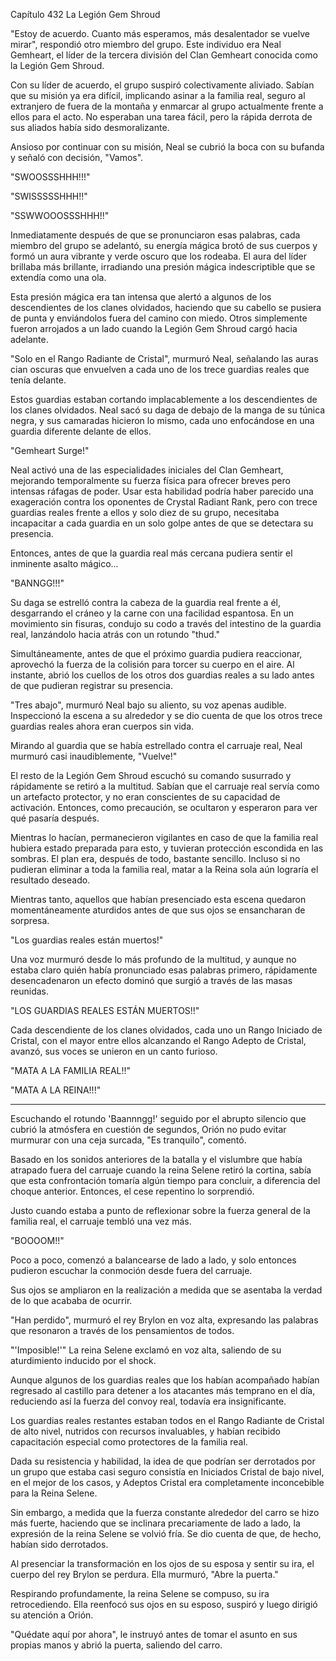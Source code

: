 
Capítulo 432 La Legión Gem Shroud

"Estoy de acuerdo. Cuanto más esperamos, más desalentador se vuelve mirar", respondió otro miembro del grupo. Este individuo era Neal Gemheart, el líder de la tercera división del Clan Gemheart conocida como la Legión Gem Shroud.

Con su líder de acuerdo, el grupo suspiró colectivamente aliviado. Sabían que su misión ya era difícil, implicando asinar a la familia real, seguro al extranjero de fuera de la montaña y enmarcar al grupo actualmente frente a ellos para el acto. No esperaban una tarea fácil, pero la rápida derrota de sus aliados había sido desmoralizante.

Ansioso por continuar con su misión, Neal se cubrió la boca con su bufanda y señaló con decisión, "Vamos".

"SWOOSSSHHH!!!"

"SWISSSSSHHH!!"

"SSWWOOOSSSHHH!!"

Inmediatamente después de que se pronunciaron esas palabras, cada miembro del grupo se adelantó, su energía mágica brotó de sus cuerpos y formó un aura vibrante y verde oscuro que los rodeaba. El aura del líder brillaba más brillante, irradiando una presión mágica indescriptible que se extendía como una ola.

Esta presión mágica era tan intensa que alertó a algunos de los descendientes de los clanes olvidados, haciendo que su cabello se pusiera de punta y enviándolos fuera del camino con miedo. Otros simplemente fueron arrojados a un lado cuando la Legión Gem Shroud cargó hacia adelante.

"Solo en el Rango Radiante de Cristal", murmuró Neal, señalando las auras cian oscuras que envuelven a cada uno de los trece guardias reales que tenía delante.

Estos guardias estaban cortando implacablemente a los descendientes de los clanes olvidados. Neal sacó su daga de debajo de la manga de su túnica negra, y sus camaradas hicieron lo mismo, cada uno enfocándose en una guardia diferente delante de ellos.

"Gemheart Surge!"

Neal activó una de las especialidades iniciales del Clan Gemheart, mejorando temporalmente su fuerza física para ofrecer breves pero intensas ráfagas de poder. Usar esta habilidad podría haber parecido una exageración contra los oponentes de Crystal Radiant Rank, pero con trece guardias reales frente a ellos y solo diez de su grupo, necesitaba incapacitar a cada guardia en un solo golpe antes de que se detectara su presencia.

Entonces, antes de que la guardia real más cercana pudiera sentir el inminente asalto mágico...

"BANNGG!!!"

Su daga se estrelló contra la cabeza de la guardia real frente a él, desgarrando el cráneo y la carne con una facilidad espantosa. En un movimiento sin fisuras, condujo su codo a través del intestino de la guardia real, lanzándolo hacia atrás con un rotundo "thud."

Simultáneamente, antes de que el próximo guardia pudiera reaccionar, aprovechó la fuerza de la colisión para torcer su cuerpo en el aire. Al instante, abrió los cuellos de los otros dos guardias reales a su lado antes de que pudieran registrar su presencia.

"Tres abajo", murmuró Neal bajo su aliento, su voz apenas audible. Inspeccionó la escena a su alrededor y se dio cuenta de que los otros trece guardias reales ahora eran cuerpos sin vida.

Mirando al guardia que se había estrellado contra el carruaje real, Neal murmuró casi inaudiblemente, "Vuelve!"

El resto de la Legión Gem Shroud escuchó su comando susurrado y rápidamente se retiró a la multitud. Sabían que el carruaje real servía como un artefacto protector, y no eran conscientes de su capacidad de activación. Entonces, como precaución, se ocultaron y esperaron para ver qué pasaría después.

Mientras lo hacían, permanecieron vigilantes en caso de que la familia real hubiera estado preparada para esto, y tuvieran protección escondida en las sombras. El plan era, después de todo, bastante sencillo. Incluso si no pudieran eliminar a toda la familia real, matar a la Reina sola aún lograría el resultado deseado.

Mientras tanto, aquellos que habían presenciado esta escena quedaron momentáneamente aturdidos antes de que sus ojos se ensancharan de sorpresa.

"Los guardias reales están muertos!"

Una voz murmuró desde lo más profundo de la multitud, y aunque no estaba claro quién había pronunciado esas palabras primero, rápidamente desencadenaron un efecto dominó que surgió a través de las masas reunidas.

"LOS GUARDIAS REALES ESTÁN MUERTOS!!"

Cada descendiente de los clanes olvidados, cada uno un Rango Iniciado de Cristal, con el mayor entre ellos alcanzando el Rango Adepto de Cristal, avanzó, sus voces se unieron en un canto furioso.

"MATA A LA FAMILIA REAL!!"

"MATA A LA REINA!!!"

---

Escuchando el rotundo 'Baannngg!' seguido por el abrupto silencio que cubrió la atmósfera en cuestión de segundos, Orión no pudo evitar murmurar con una ceja surcada, "Es tranquilo", comentó.

Basado en los sonidos anteriores de la batalla y el vislumbre que había atrapado fuera del carruaje cuando la reina Selene retiró la cortina, sabía que esta confrontación tomaría algún tiempo para concluir, a diferencia del choque anterior. Entonces, el cese repentino lo sorprendió.

Justo cuando estaba a punto de reflexionar sobre la fuerza general de la familia real, el carruaje tembló una vez más.

"BOOOOM!!"

Poco a poco, comenzó a balancearse de lado a lado, y solo entonces pudieron escuchar la conmoción desde fuera del carruaje.

Sus ojos se ampliaron en la realización a medida que se asentaba la verdad de lo que acababa de ocurrir.

"Han perdido", murmuró el rey Brylon en voz alta, expresando las palabras que resonaron a través de los pensamientos de todos.

"'Imposible!'" La reina Selene exclamó en voz alta, saliendo de su aturdimiento inducido por el shock.

Aunque algunos de los guardias reales que los habían acompañado habían regresado al castillo para detener a los atacantes más temprano en el día, reduciendo así la fuerza del convoy real, todavía era insignificante.

Los guardias reales restantes estaban todos en el Rango Radiante de Cristal de alto nivel, nutridos con recursos invaluables, y habían recibido capacitación especial como protectores de la familia real.

Dada su resistencia y habilidad, la idea de que podrían ser derrotados por un grupo que estaba casi seguro consistía en Iniciados Cristal de bajo nivel, en el mejor de los casos, y Adeptos Cristal era completamente inconcebible para la Reina Selene.

Sin embargo, a medida que la fuerza constante alrededor del carro se hizo más fuerte, haciendo que se inclinara precariamente de lado a lado, la expresión de la reina Selene se volvió fría. Se dio cuenta de que, de hecho, habían sido derrotados.

Al presenciar la transformación en los ojos de su esposa y sentir su ira, el cuerpo del rey Brylon se perdura. Ella murmuró, "Abre la puerta."

Respirando profundamente, la reina Selene se compuso, su ira retrocediendo. Ella reenfocó sus ojos en su esposo, suspiró y luego dirigió su atención a Orión.

"Quédate aquí por ahora", le instruyó antes de tomar el asunto en sus propias manos y abrió la puerta, saliendo del carro.
